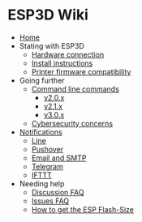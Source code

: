# ESP3D Wiki

* [Home](https://github.com/luc-github/ESP3D/wiki)
* Stating with ESP3D
    * [Hardware connection](https://github.com/luc-github/ESP3D/wiki/Hardware-connection)
    * [Install instructions](https://github.com/luc-github/ESP3D/wiki/Install-Instructions)
    * [Printer firmware compatibility](https://github.com/luc-github/ESP3D/wiki/Printer-firmware-compatibility)
* Going further
    * [Command line commands](https://github.com/luc-github/ESP3D/wiki/Command-line-commands)
        * [v2.0.x](https://raw.githubusercontent.com/wiki/luc-github/ESP3D/docs/Commands2_0.txt)
        * [v2.1.x](https://raw.githubusercontent.com/wiki/luc-github/ESP3D/docs/Commands2_1.txt)
        * [v3.0.x](https://raw.githubusercontent.com/wiki/luc-github/ESP3D/docs/Commands3.txt)
    * [Cybersecurity concerns](https://github.com/luc-github/ESP3D/wiki/Cybersecurity-concerns)
* [Notifications](https://github.com/luc-github/ESP3D/wiki/Notifications)
    * [Line](https://github.com/luc-github/ESP3D/wiki/Line)
    * [Pushover](https://github.com/luc-github/ESP3D/wiki/Pushover)
    * [Email and SMTP](https://github.com/luc-github/ESP3D/wiki/Email_and_SMTP)
    * [Telegram](https://github.com/luc-github/ESP3D/wiki/Telegram)
    * [IFTTT](https://github.com/luc-github/ESP3D/wiki/IFTTT)
* Needing help
    * [Discussion FAQ](https://github.com/luc-github/ESP3D/discussions/categories/f-a-q)
    * [Issues FAQ](https://github.com/luc-github/ESP3D/issues?q=is%3Aissue+is%3Aclosed+label%3AFAQ)
    * [How to get the ESP Flash-Size](https://github.com/luc-github/ESP3D/wiki/Flash-Size)
